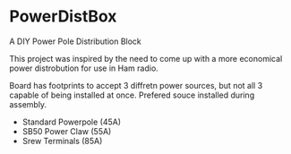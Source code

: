 # PowerDistBox
A DIY Power Pole Distribution Block 

This project was inspired by the need to come up with a more economical power distrobution for use in Ham radio.

Board has footprints to accept 3 diffretn power sources, but not all 3 capable of being installed at once.
Prefered souce installed during assembly.
- Standard Powerpole (45A)
- SB50 Power Claw (55A)
- Srew Terminals (85A)
